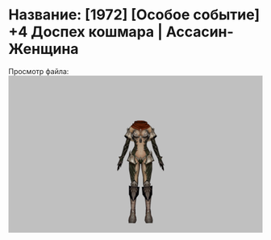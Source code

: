 # Название: [1972] [Особое событие] +4 Доспех кошмара | Ассасин-Женщина

Просмотр файла:
![p070003.png](p070003.png)
